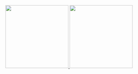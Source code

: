 <div align="center">
<a href="https://github.com/ximbeh">
 <img height="200em" src="https://github-readme-stats.vercel.app/api?username=ximbeh&show_icons=true&theme=midnight-purple&include_all_commits=true&count_private=true"/>
    <img height="200em" src="https://github-readme-stats.vercel.app/api/top-langs/?username=ximbeh&show_icons=true&theme=midnight-purple&include_all_commits=true&ccount_private=true"/>
</div>
